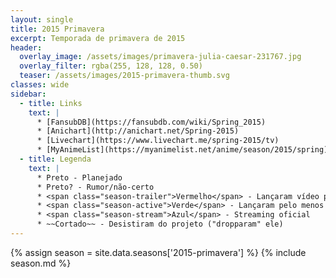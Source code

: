```yaml
---
layout: single
title: 2015 Primavera
excerpt: Temporada de primavera de 2015
header:
  overlay_image: /assets/images/primavera-julia-caesar-231767.jpg
  overlay_filter: rgba(255, 128, 128, 0.50)
  teaser: /assets/images/2015-primavera-thumb.svg
classes: wide
sidebar:
  - title: Links
    text: |
      * [FansubDB](https://fansubdb.com/wiki/Spring_2015)
      * [Anichart](http://anichart.net/Spring-2015)
      * [Livechart](https://www.livechart.me/spring-2015/tv)
      * [MyAnimeList](https://myanimelist.net/anime/season/2015/spring)
  - title: Legenda
    text: |
      * Preto - Planejado
      * Preto? - Rumor/não-certo
      * <span class="season-trailer">Vermelho</span> - Lançaram vídeo promocional ou trailer
      * <span class="season-active">Verde</span> - Lançaram pelo menos um episódio
      * <span class="season-stream">Azul</span> - Streaming oficial
      * ~~Cortado~~ - Desistiram do projeto ("dropparam" ele)
---
```


<!-- Para editar a tabela abra o arquivo /data/seasons/2015-primavera.yml -->
{% assign season = site.data.seasons['2015-primavera'] %}
{% include season.md %}
